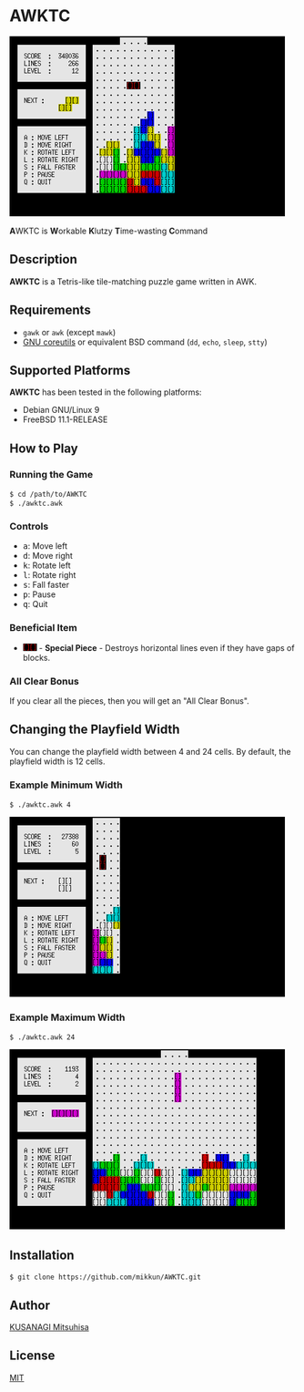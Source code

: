 AWKTC
=====

![Screenshot (width: 12)](./md-images/screenshot-width12.png)

**A**WKTC is **W**orkable **K**lutzy **T**ime-wasting **C**ommand

Description
-----------

**AWKTC** is a Tetris-like tile-matching puzzle game written in AWK.

Requirements
------------

* `gawk` or `awk` (except `mawk`)
* [GNU coreutils](https://www.gnu.org/software/coreutils/) or equivalent BSD command (`dd`, `echo`, `sleep`, `stty`)

Supported Platforms
-------------------

**AWKTC** has been tested in the following platforms:

* Debian GNU/Linux 9
* FreeBSD 11.1-RELEASE

How to Play
-----------

### Running the Game ###

``` shellsession
$ cd /path/to/AWKTC
$ ./awktc.awk
```

### Controls ###

* <kbd>a</kbd>: Move left
* <kbd>d</kbd>: Move right
* <kbd>k</kbd>: Rotate left
* <kbd>l</kbd>: Rotate right
* <kbd>s</kbd>: Fall faster
* <kbd>p</kbd>: Pause
* <kbd>q</kbd>: Quit

### Beneficial Item ###

* ![Black piece](./md-images/special_piece.png) - __Special Piece__ - Destroys horizontal lines even if they have gaps of blocks.

### All Clear Bonus ###

If you clear all the pieces, then you will get an "All Clear Bonus".

Changing the Playfield Width
----------------------------

You can change the playfield width between 4 and 24 cells. By default, the playfield width is 12 cells.

### Example Minimum Width ###

``` shellsession
$ ./awktc.awk 4
```

![Screenshot (width: 4)](./md-images/screenshot-width04.png)

### Example Maximum Width ###

``` shellsession
$ ./awktc.awk 24
```

![Screenshot (width: 24)](./md-images/screenshot-width24.png)

Installation
------------

``` shellsession
$ git clone https://github.com/mikkun/AWKTC.git
```

Author
------

[KUSANAGI Mitsuhisa](https://github.com/mikkun)

License
-------

[MIT](./LICENSE)
